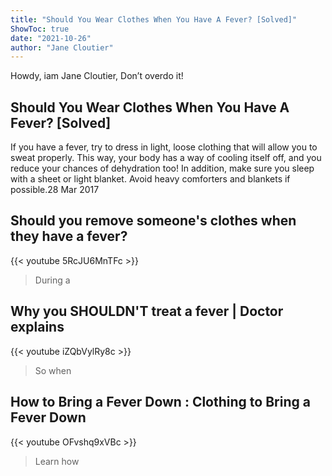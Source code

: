 ```yaml
---
title: "Should You Wear Clothes When You Have A Fever? [Solved]"
ShowToc: true 
date: "2021-10-26"
author: "Jane Cloutier" 
---
```


Howdy, iam Jane Cloutier, Don’t overdo it!
## Should You Wear Clothes When You Have A Fever? [Solved]
If you have a fever, try to dress in light, loose clothing that will allow you to sweat properly. This way, your body has a way of cooling itself off, and you reduce your chances of dehydration too! In addition, make sure you sleep with a sheet or light blanket. Avoid heavy comforters and blankets if possible.28 Mar 2017

## Should you remove someone's clothes when they have a fever?
{{< youtube 5RcJU6MnTFc >}}
>During a 

## Why you SHOULDN'T treat a fever | Doctor explains
{{< youtube iZQbVylRy8c >}}
>So when 

## How to Bring a Fever Down : Clothing to Bring a Fever Down
{{< youtube OFvshq9xVBc >}}
>Learn how 


